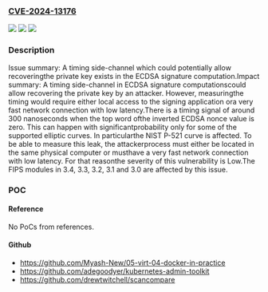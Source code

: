 ### [CVE-2024-13176](https://cve.mitre.org/cgi-bin/cvename.cgi?name=CVE-2024-13176)
![](https://img.shields.io/static/v1?label=Product&message=OpenSSL&color=blue)
![](https://img.shields.io/static/v1?label=Version&message=3.4.0%3C%203.4.1%20&color=brighgreen)
![](https://img.shields.io/static/v1?label=Vulnerability&message=CWE-385%20Covert%20Timing%20Channel&color=brighgreen)

### Description

Issue summary: A timing side-channel which could potentially allow recoveringthe private key exists in the ECDSA signature computation.Impact summary: A timing side-channel in ECDSA signature computationscould allow recovering the private key by an attacker. However, measuringthe timing would require either local access to the signing application ora very fast network connection with low latency.There is a timing signal of around 300 nanoseconds when the top word ofthe inverted ECDSA nonce value is zero. This can happen with significantprobability only for some of the supported elliptic curves. In particularthe NIST P-521 curve is affected. To be able to measure this leak, the attackerprocess must either be located in the same physical computer or musthave a very fast network connection with low latency. For that reasonthe severity of this vulnerability is Low.The FIPS modules in 3.4, 3.3, 3.2, 3.1 and 3.0 are affected by this issue.

### POC

#### Reference
No PoCs from references.

#### Github
- https://github.com/Myash-New/05-virt-04-docker-in-practice
- https://github.com/adegoodyer/kubernetes-admin-toolkit
- https://github.com/drewtwitchell/scancompare


